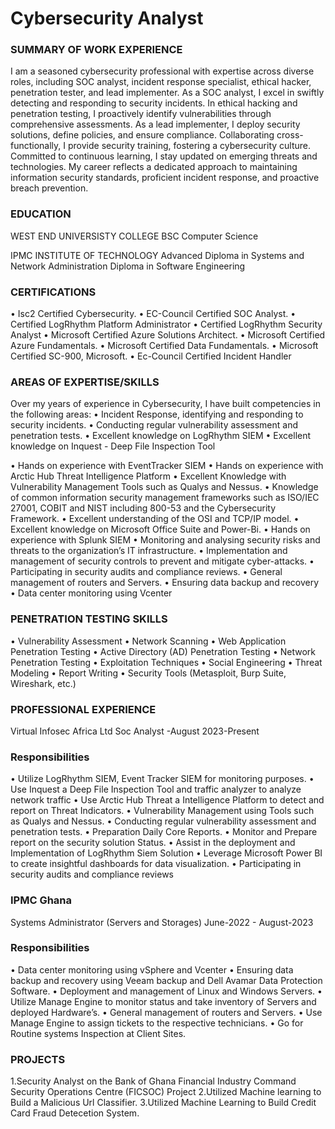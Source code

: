 # Cybersecurity Analyst

###  SUMMARY OF WORK EXPERIENCE
I am a seasoned cybersecurity professional with expertise across diverse roles, including SOC
analyst, incident response specialist, ethical hacker, penetration tester, and lead implementer. As a
SOC analyst, I excel in swiftly detecting and responding to security incidents. In ethical hacking and
penetration testing, I proactively identify vulnerabilities through comprehensive assessments. As a
lead implementer, I deploy security solutions, define policies, and ensure compliance. Collaborating
cross-functionally, I provide security training, fostering a cybersecurity culture. Committed to
continuous learning, I stay updated on emerging threats and technologies. My career reflects a
dedicated approach to maintaining information security standards, proficient incident response, and
proactive breach prevention.

###  EDUCATION
WEST END UNIVERSISTY COLLEGE
BSC Computer Science

IPMC INSTITUTE OF TECHNOLOGY
Advanced Diploma in Systems and Network Administration
Diploma in Software Engineering

###  CERTIFICATIONS
• Isc2 Certified Cybersecurity.
• EC-Council Certified SOC Analyst.
• Certified LogRhythm Platform Administrator
• Certified LogRhythm Security Analyst
• Microsoft Certified Azure Solutions Architect.
• Microsoft Certified Azure Fundamentals.
• Microsoft Certified Data Fundamentals.
• Microsoft Certified SC-900, Microsoft.
•	Ec-Council Certified Incident Handler

### AREAS OF EXPERTISE/SKILLS
Over my years of experience in Cybersecurity, I have built competencies in the following areas: •
Incident Response, identifying and responding to security incidents.
• Conducting regular vulnerability assessment and penetration tests.
• Excellent knowledge on LogRhythm SIEM
• Excellent knowledge on Inquest - Deep File Inspection Tool

• Hands on experience with EventTracker SIEM
• Hands on experience with Arctic Hub Threat Intelligence Platform
• Excellent Knowledge with Vulnerability Management Tools such as Qualys and Nessus.
• Knowledge of common information security management frameworks such as ISO/IEC
27001, COBIT and NIST including 800-53 and the Cybersecurity Framework.
• Excellent understanding of the OSI and TCP/IP model.
• Excellent knowledge on Microsoft Office Suite and Power-Bi.
• Hands on experience with Splunk SIEM
• Monitoring and analysing security risks and threats to the organization’s IT infrastructure.
• Implementation and management of security controls to prevent and mitigate cyber-attacks.
• Participating in security audits and compliance reviews.
• General management of routers and Servers.
• Ensuring data backup and recovery
• Data center monitoring using Vcenter

### PENETRATION TESTING SKILLS
• Vulnerability Assessment
• Network Scanning
• Web Application Penetration Testing
• Active Directory (AD) Penetration Testing
• Network Penetration Testing
• Exploitation Techniques
• Social Engineering
• Threat Modeling
• Report Writing
• Security Tools (Metasploit, Burp Suite, Wireshark, etc.)

### PROFESSIONAL EXPERIENCE
Virtual Infosec Africa Ltd
Soc Analyst -August 2023-Present

### Responsibilities

• Utilize LogRhythm SIEM, Event Tracker SIEM for monitoring purposes.
• Use Inquest a Deep File Inspection Tool and traffic analyzer to analyze network traffic
• Use Arctic Hub Threat a Intelligence Platform to detect and report on Threat Indicators.
• Vulnerability Management using Tools such as Qualys and Nessus.
• Conducting regular vulnerability assessment and penetration tests.
• Preparation Daily Core Reports.
• Monitor and Prepare report on the security solution Status.
• Assist in the deployment and Implementation of LogRhythm Siem Solution
• Leverage Microsoft Power BI to create insightful dashboards for data visualization.
• Participating in security audits and compliance reviews

### IPMC Ghana
Systems Administrator (Servers and Storages) June-2022 - August-2023

### Responsibilities
• Data center monitoring using vSphere and Vcenter
• Ensuring data backup and recovery using Veeam backup and Dell Avamar Data Protection
Software.
• Deployment and management of Linux and Windows Servers.
• Utilize Manage Engine to monitor status and take inventory of Servers and deployed
Hardware’s.
• General management of routers and Servers.
• Use Manage Engine to assign tickets to the respective technicians.
• Go for Routine systems Inspection at Client Sites.

### PROJECTS
1.Security Analyst on the Bank of Ghana  Financial Industry Command Security Operations Centre (FICSOC) Project 
2.Utilized Machine learning to Build a Malicious Url Classifier.
3.Utilized Machine Learning to Build Credit Card Fraud Detecetion System.
